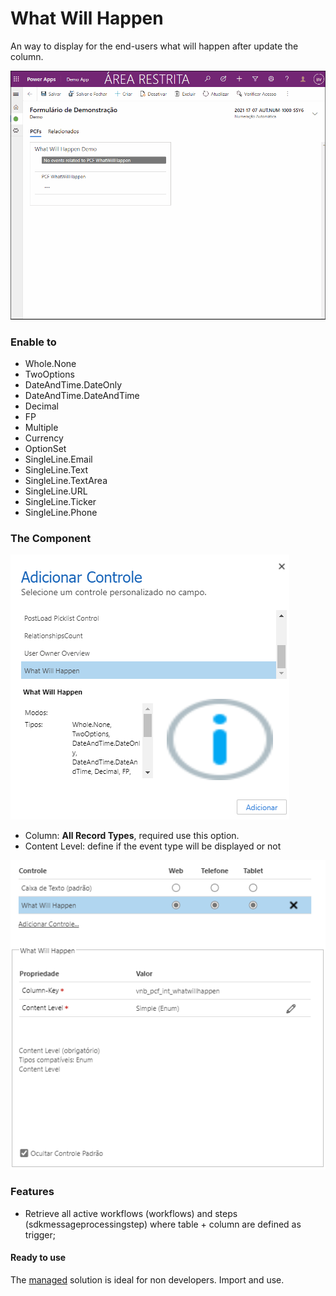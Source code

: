 # What Will Happen

An way to display for the end-users what will happen after update the column.

![alt text](https://github.com/VinnyDyn/WhatWillHappen/blob/main/Images/control-demo.gif)

### Enable to 
- Whole.None
- TwoOptions
- DateAndTime.DateOnly
- DateAndTime.DateAndTime
- Decimal
- FP
- Multiple
- Currency
- OptionSet
- SingleLine.Email
- SingleLine.Text
- SingleLine.TextArea
- SingleLine.URL
- SingleLine.Ticker
- SingleLine.Phone

### The Component

![alt text](https://github.com/VinnyDyn/WhatWillHappen/blob/main/Images/control-add.png)

- Column: **All Record Types**, required use this option.
- Content Level: define if the event type will be displayed or not

![alt text](https://github.com/VinnyDyn/WhatWillHappen/blob/main/Images/control-config.png)

### Features
- Retrieve all active workflows (workflows) and steps (sdkmessageprocessingstep) where table + column are defined as trigger;

#### Ready to use
The [managed](https://github.com/VinnyDyn/StatusReasonKanban/releases/tag/2.2.0.0) solution is ideal for non developers. Import and use.